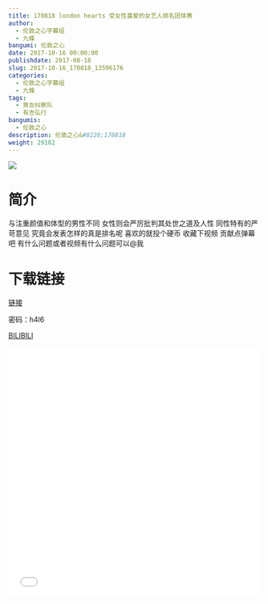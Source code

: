```yaml
---
title: 170818 london hearts 受女性喜爱的女艺人排名团体赛
author: 
  - 伦敦之心字幕组
  - 九條
bangumi: 伦敦之心
date: 2017-10-16 00:00:00
publishdate: 2017-08-18
slug: 2017-10-16_170818_13596176
categories: 
  - 伦敦之心字幕组
  - 九條
tags: 
  - 男女纠察队
  - 有吉弘行
bangumis: 
  - 伦敦之心
description: 伦敦之心&#8226;170818
weight: 29182
---
```


![](https://i.imgur.com/Qprcq1P.jpg)

# 简介  
与注重颜值和体型的男性不同 女性则会严厉批判其处世之道及人性 同性特有的严苛意见 究竟会发表怎样的真是排名呢 喜欢的就投个硬币 收藏下视频 贡献点弹幕吧 有什么问题或者视频有什么问题可以@我

# 下载链接

<a href="http://pan.baidu.com/s/1bpeuvrL" target="_blank">链接</a>

密码：h4l6


[BILIBILI](https://www.bilibili.com/video/av13596176/)


<div class="vcontainer">  <iframe class='video' src="//www.bilibili.com/blackboard/player.html?cid=22251734&aid=13596176" width="100%" height="500" frameborder="0" allowfullscreen="allowfullscreen"></iframe></div>
